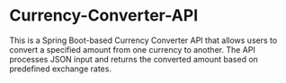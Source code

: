 # Currency-Converter-API
This is a Spring Boot-based Currency Converter API that allows users to convert a specified amount from one currency to another. The API processes JSON input and returns the converted amount based on predefined exchange rates.
